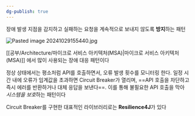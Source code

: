 ```yaml
---
dg-publish: true
---
```

장애 발생 지점을 감지하고 실패하는 요청을 계속적으로 보내지 않도록 **방지**하는 패턴

![Pasted image 20241029155440.jpg](/img/user/%EC%B2%A8%EB%B6%80%ED%8C%8C%EC%9D%BC/Pasted%20image%2020241029155440.jpg)

[[공부/Architecture/마이크로 서비스 아키텍처(MSA)\|마이크로 서비스 아키텍처(MSA)]] 에서 많이 사용되는 장애 대응 패턴이다

정상 상태에서는 평소처럼 API를 호출하면서, 오류 발생 횟수를 모니터링 한다.
일정 시간 내에 오류가 임계값을 초과하면 Circuit Breaker가 열리며, ==API 호출을 차단하고 즉시 에러를 반환하거나 대체 응답을 보낸다==.
이를 통해 불필요한 API 호출을 막아 *시스템을 보호*하는 패턴이다

Circuit Breaker를 구현한 대표적인 라이브러리로는 **Resilience4J**가 있다